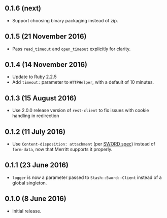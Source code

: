 ## 0.1.6 (next)

- Support choosing binary packaging instead of zip.

## 0.1.5 (21 November 2016)

- Pass `read_timeout` and `open_timeout` explicitly for clarity.

## 0.1.4 (14 November 2016)

- Update to Ruby 2.2.5
- Add `timeout:` parameter to `HTTPHelper`, with a default of 10 minutes.

## 0.1.3 (15 August 2016)

- Use 2.0.0 release version of `rest-client` to fix issues with cookie handling in redirection

## 0.1.2 (11 July 2016)

- Use `Content-disposition: attachment` (per [SWORD spec](http://swordapp.github.io/SWORDv2-Profile/SWORDProfile.html))
  instead of `form-data`, now that Merritt supports it properly.

## 0.1.1 (23 June 2016)

- `logger` is now a parameter passed to `Stash::Sword::Client` instead of a global singleton.

## 0.1.0 (8 June 2016)

- Initial release.

